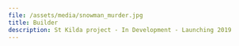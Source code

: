 ```yaml
---
file: /assets/media/snowman_murder.jpg
title: Builder
description: St Kilda project - In Development - Launching 2019
---
```



